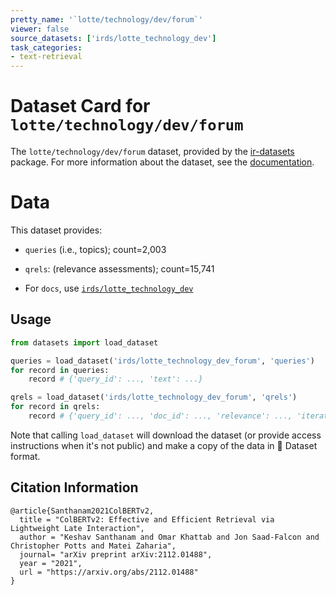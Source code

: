 ```yaml
---
pretty_name: '`lotte/technology/dev/forum`'
viewer: false
source_datasets: ['irds/lotte_technology_dev']
task_categories:
- text-retrieval
---
```


# Dataset Card for `lotte/technology/dev/forum`

The `lotte/technology/dev/forum` dataset, provided by the [ir-datasets](https://ir-datasets.com/) package.
For more information about the dataset, see the [documentation](https://ir-datasets.com/lotte#lotte/technology/dev/forum).

# Data

This dataset provides:
 - `queries` (i.e., topics); count=2,003
 - `qrels`: (relevance assessments); count=15,741

 - For `docs`, use [`irds/lotte_technology_dev`](https://huggingface.co/datasets/irds/lotte_technology_dev)

## Usage

```python
from datasets import load_dataset

queries = load_dataset('irds/lotte_technology_dev_forum', 'queries')
for record in queries:
    record # {'query_id': ..., 'text': ...}

qrels = load_dataset('irds/lotte_technology_dev_forum', 'qrels')
for record in qrels:
    record # {'query_id': ..., 'doc_id': ..., 'relevance': ..., 'iteration': ...}

```

Note that calling `load_dataset` will download the dataset (or provide access instructions when it's not public) and make a copy of the
data in 🤗 Dataset format.

## Citation Information

```
@article{Santhanam2021ColBERTv2,
  title = "ColBERTv2: Effective and Efficient Retrieval via Lightweight Late Interaction",
  author = "Keshav Santhanam and Omar Khattab and Jon Saad-Falcon and Christopher Potts and Matei Zaharia", 
  journal= "arXiv preprint arXiv:2112.01488",
  year = "2021",
  url = "https://arxiv.org/abs/2112.01488"
}
```
